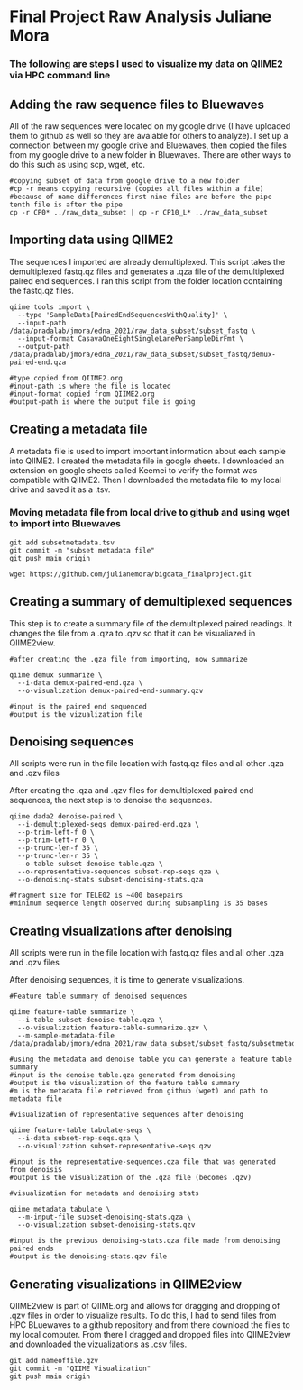 # Final Project Raw Analysis Juliane Mora 

### The following are steps I used to visualize my data on QIIME2 via HPC command line

## Adding the raw sequence files to Bluewaves
All of the raw sequences were located on my google drive (I have uploaded them to github as well so they are avaiable for others to analyze). I set up a connection between my google drive and Bluewaves, then copied the files from my google drive to a new folder in Bluewaves. There are other ways to do this such as using scp, wget, etc.
```
#copying subset of data from google drive to a new folder
#cp -r means copying recursive (copies all files within a file)
#because of name differences first nine files are before the pipe tenth file is after the pipe
cp -r CP0* ../raw_data_subset | cp -r CP10_L* ../raw_data_subset
```

## Importing data using QIIME2
The sequences I imported are already demultiplexed. This script takes the demultiplexed fastq.qz files and generates a .qza file of the demultiplexed paired end sequences. I ran this script from the folder location containing the fastq.qz files.
```
qiime tools import \
  --type 'SampleData[PairedEndSequencesWithQuality]' \
  --input-path /data/pradalab/jmora/edna_2021/raw_data_subset/subset_fastq \
  --input-format CasavaOneEightSingleLanePerSampleDirFmt \
  --output-path /data/pradalab/jmora/edna_2021/raw_data_subset/subset_fastq/demux-paired-end.qza

#type copied from QIIME2.org
#input-path is where the file is located
#input-format copied from QIIME2.org
#output-path is where the output file is going
```

## Creating a metadata file
A metadata file is used to import important information about each sample into QIIME2. I created the metadata file in google sheets. I downloaded an extension on google sheets called Keemei to verify the format was compatible with QIIME2. Then I downloaded the metadata file to my local drive and saved it as a .tsv.

### Moving metadata file from local drive to github and using wget to import into Bluewaves 
```
git add subsetmetadata.tsv
git commit -m "subset metadata file"
git push main origin
```
```
wget https://github.com/julianemora/bigdata_finalproject.git
```

## Creating a summary of demultiplexed sequences
This step is to create a summary file of the demultiplexed paired readings. It changes the file from a .qza to .qzv so that it can be visualiazed in QIIME2view.
```
#after creating the .qza file from importing, now summarize

qiime demux summarize \
  --i-data demux-paired-end.qza \
  --o-visualization demux-paired-end-summary.qzv

#input is the paired end sequenced
#output is the vizualization file
```

## Denoising sequences
All scripts were run in the file location with fastq.qz files and all other .qza and .qzv files

After creating the .qza and .qzv files for demultiplexed paired end sequences, the next step is to denoise the sequences.
```
qiime dada2 denoise-paired \
  --i-demultiplexed-seqs demux-paired-end.qza \
  --p-trim-left-f 0 \
  --p-trim-left-r 0 \
  --p-trunc-len-f 35 \
  --p-trunc-len-r 35 \
  --o-table subset-denoise-table.qza \
  --o-representative-sequences subset-rep-seqs.qza \
  --o-denoising-stats subset-denoising-stats.qza

#fragment size for TELE02 is ~400 basepairs
#minimum sequence length observed during subsampling is 35 bases
```
## Creating visualizations after denoising
All scripts were run in the file location with fastq.qz files and all other .qza and .qzv files

After denoising sequences, it is time to generate visualizations.
```
#Feature table summary of denoised sequences

qiime feature-table summarize \
  --i-table subset-denoise-table.qza \
  --o-visualization feature-table-summarize.qzv \
  --m-sample-metadata-file /data/pradalab/jmora/edna_2021/raw_data_subset/subset_fastq/subsetmetadata.tsv

#using the metadata and denoise table you can generate a feature table summary
#input is the denoise table.qza generated from denoising
#output is the visualization of the feature table summary
#m is the metadata file retrieved from github (wget) and path to metadata file
```

```
#visualization of representative sequences after denoising

qiime feature-table tabulate-seqs \
  --i-data subset-rep-seqs.qza \
  --o-visualization subset-representative-seqs.qzv

#input is the representative-sequences.qza file that was generated from denoisi$
#output is the visualization of the .qza file (becomes .qzv)
```
```
#visualization for metadata and denoising stats

qiime metadata tabulate \
  --m-input-file subset-denoising-stats.qza \
  --o-visualization subset-denoising-stats.qzv

#input is the previous denoising-stats.qza file made from denoising paired ends
#output is the denoising-stats.qzv file
```
## Generating visualizations in QIIME2view
QIIME2view is part of QIIME.org and allows for dragging and dropping of .qzv files in order to visualize results. To do this, I had to send files from HPC BLuewaves to a github repository and from there download the files to my local computer. From there I dragged and dropped files into QIIME2view and downloaded the vizualizations as .csv files.
```
git add nameoffile.qzv
git commit -m "QIIME Visualization"
git push main origin
```
